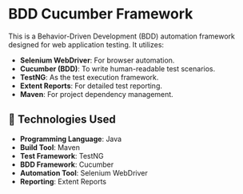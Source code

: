 # BDD Cucumber Framework

This is a Behavior-Driven Development (BDD) automation framework designed for web application testing. It utilizes:

- **Selenium WebDriver**: For browser automation.
- **Cucumber (BDD)**: To write human-readable test scenarios.
- **TestNG**: As the test execution framework.
- **Extent Reports**: For detailed test reporting.
- **Maven**: For project dependency management.

## 🔧 Technologies Used

- **Programming Language**: Java
- **Build Tool**: Maven
- **Test Framework**: TestNG
- **BDD Framework**: Cucumber
- **Automation Tool**: Selenium WebDriver
- **Reporting**: Extent Reports
